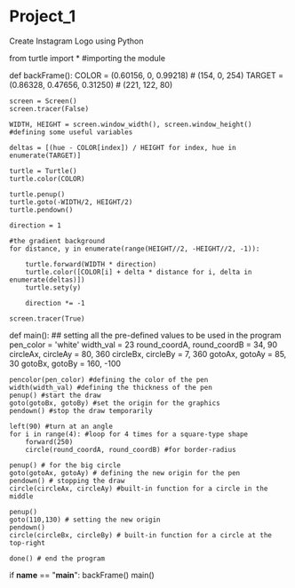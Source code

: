 # Project_1
Create Instagram Logo using Python 




from turtle import * #importing the module

def backFrame():
    COLOR = (0.60156, 0, 0.99218)  # (154, 0, 254)
    TARGET = (0.86328, 0.47656, 0.31250)  # (221, 122, 80)

    screen = Screen()
    screen.tracer(False)

    WIDTH, HEIGHT = screen.window_width(), screen.window_height() #defining some useful variables

    deltas = [(hue - COLOR[index]) / HEIGHT for index, hue in enumerate(TARGET)]

    turtle = Turtle()
    turtle.color(COLOR)

    turtle.penup()
    turtle.goto(-WIDTH/2, HEIGHT/2)
    turtle.pendown()

    direction = 1

    #the gradient background
    for distance, y in enumerate(range(HEIGHT//2, -HEIGHT//2, -1)):

        turtle.forward(WIDTH * direction)
        turtle.color([COLOR[i] + delta * distance for i, delta in enumerate(deltas)])
        turtle.sety(y)

        direction *= -1

    screen.tracer(True)

def main():
    ## setting all the pre-defined values to be used in the program
    pen_color = 'white'
    width_val = 23
    round_coordA, round_coordB = 34, 90 
    circleAx, circleAy = 80, 360
    circleBx, circleBy = 7, 360
    gotoAx, gotoAy = 85, 30
    gotoBx, gotoBy = 160, -100

    pencolor(pen_color) #defining the color of the pen
    width(width_val) #defining the thickness of the pen
    penup() #start the draw
    goto(gotoBx, gotoBy) #set the origin for the graphics
    pendown() #stop the draw temporarily

    left(90) #turn at an angle 
    for i in range(4): #loop for 4 times for a square-type shape
        forward(250) 
        circle(round_coordA, round_coordB) #for border-radius

    penup() # for the big circle
    goto(gotoAx, gotoAy) # defining the new origin for the pen
    pendown() # stopping the draw
    circle(circleAx, circleAy) #built-in function for a circle in the middle

    penup() 
    goto(110,130) # setting the new origin 
    pendown()
    circle(circleBx, circleBy) # built-in function for a circle at the top-right

    done() # end the program

if __name__ == "__main__":
    backFrame()
    main()
